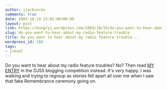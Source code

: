 ```yaml
---
author: jjackunrau
comments: true
date: 2003-10-19 23:02:00+00:00
layout: post
link: https://hungryj.wordpress.com/2003/10/19/do-you-want-to-hear-about-my-radio-feature-trouble/
slug: do-you-want-to-hear-about-my-radio-feature-trouble
title: Do you want to hear about my radio feature trouble...
wordpress_id: 168
tags:
- jskool
---
```


Do you want to hear about my radio feature troubles?  No?  Then read [MY ENTRY](http://discojivesuper5.blogspot.com/2003_10_19_discojivesuper5_archive.html#106660440268725181) in the DJS5 blogging competition instead.  It's very happy.  I was walking and trying to regroup as stories fell apart all over me when I saw that fake Remembrance ceremony going on.
